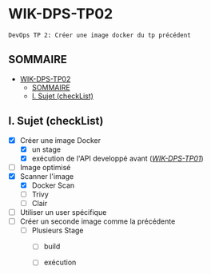 # WIK-DPS-TP02
    DevOps TP 2: Créer une image docker du tp précédent

##  SOMMAIRE
- [WIK-DPS-TP02](#wik-dps-tp02)
  - [SOMMAIRE](#sommaire)
  - [I. Sujet (checkList)](#i-sujet-checklist)
  

## I. Sujet (checkList)

- [X] Créer une image Docker
  - [X] un stage
  - [X] exécution de l'API developpé avant (<i>[WIK-DPS-TP01](https://github.com/Hyuga974/WIK-DPS-TP01)</i>)
- [ ] Image optimisé
- [X] Scanner l'image
  - [X] Docker Scan
  - [ ] Trivy
  - [ ] Clair
- [ ] Utiliser un user spécifique
- [ ] Créer un seconde image comme la précédente 
  - [ ] Plusieurs Stage
    - [ ] build
    - [ ] exécution
  
